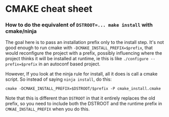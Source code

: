 CMAKE cheat sheet
=================


<a name="DSTROOT"></a>
### How to do the equivalent of `DSTROOT=... make install` with cmake/ninja

The goal here is to pass an installation prefix only to the install step.
It's not good enough to run cmake with `-DCMAKE_INSTALL_PREFIX=$prefix`,
that would reconfigure the project with a prefix, possibly influencing
where the project thinks it will be installed at runtime, ie this is like
`./configure --prefix=$prefix` in an autoconf based project.

However, If you look at the ninja rule for install, all it does
is call a cmake script.   So instead of saying `ninja install`, do this:

```
cmake -DCMAKE_INSTALL_PREFIX=$DSTROOT/$prefix -P cmake_install.cmake
```

Note that this is different than `DSTROOT` in that it entirely replaces the
old prefix, so you need to include both the DSTROOT and the runtime prefix
in `CMKAE_INSTALL_PREFIX` when you do this.
